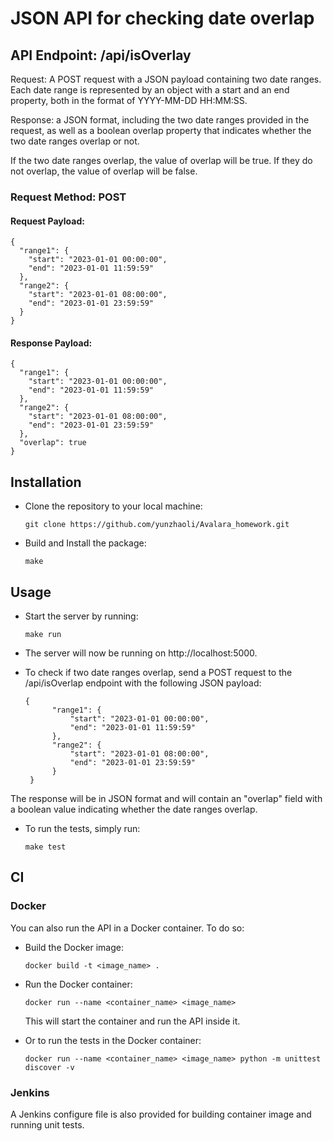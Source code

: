 # JSON API for checking date overlap

## API Endpoint: /api/isOverlay

Request: A POST request with a JSON payload containing two date ranges. Each date range is represented by an object with a start and an end property, both in the format of YYYY-MM-DD HH:MM:SS.

Response: a JSON format, including the two date ranges provided in the request, as well as a boolean overlap property that indicates whether the two date ranges overlap or not.

If the two date ranges overlap, the value of overlap will be true. If they do not overlap, the value of overlap will be false.

### Request Method: POST

#### Request Payload:

```
{
  "range1": {
    "start": "2023-01-01 00:00:00",
    "end": "2023-01-01 11:59:59"
  },
  "range2": {
    "start": "2023-01-01 08:00:00",
    "end": "2023-01-01 23:59:59"
  }
}
```


#### Response Payload:

```
{
  "range1": {
    "start": "2023-01-01 00:00:00",
    "end": "2023-01-01 11:59:59"
  },
  "range2": {
    "start": "2023-01-01 08:00:00",
    "end": "2023-01-01 23:59:59"
  },
  "overlap": true
}
```

## Installation

* Clone the repository to your local machine:

	```git clone https://github.com/yunzhaoli/Avalara_homework.git```

* Build and Install the package:

	```make```

## Usage

* Start the server by running:

	```make run```
* The server will now be running on http://localhost:5000.
* To check if two date ranges overlap, send a POST request to the /api/isOverlap endpoint with the following JSON payload:
	
	``` 
	{
	      "range1": {
	          "start": "2023-01-01 00:00:00",
	          "end": "2023-01-01 11:59:59"
	      },
	      "range2": {
	          "start": "2023-01-01 08:00:00",
	          "end": "2023-01-01 23:59:59"
	      }
	 }
	
	```
	    
The response will be in JSON format and will contain an "overlap" field with a boolean value indicating whether the date ranges overlap.
* To run the tests, simply run:

	```make test```

## CI

### Docker

You can also run the API in a Docker container. To do so:

* Build the Docker image:

	```docker build -t <image_name> .```
* Run the Docker container:

	```docker run --name <container_name> <image_name>```
	
	This will start the container and run the API inside it.
* Or to run the tests in the Docker container:

	```docker run --name <container_name> <image_name> python -m unittest discover -v```

### Jenkins

A Jenkins configure file is also provided for building container image and running unit tests.
